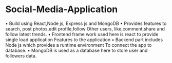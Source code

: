 # Social-Media-Application

•	Build using React,Node js, Express js and MongoDB 
•	Provides features to search, post photos,edit profile,follow 
Other users, like,comment,share and follow latest trends.
•	Frontend frame work used here is react to provide single load application
Features to the application
•	Backend part includes Node js which provides a runtime environment
To connect the app to database.
•	MongoDB is used as a database here to store user and followers data.

      



   
